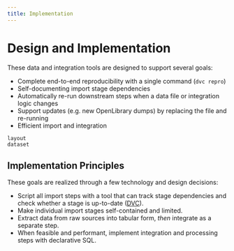 ```yaml
---
title: Implementation
---
```


# Design and Implementation

These data and integration tools are designed to support several goals:

- Complete end-to-end reproducibility with a single command (`dvc repro`)
- Self-documenting import stage dependencies
- Automatically re-run downstream steps when a data file or integration logic changes
- Support updates (e.g. new OpenLibrary dumps) by replacing the file and re-running
- Efficient import and integration

```{toctree}
layout
dataset
```

## Implementation Principles

These goals are realized through a few technology and design decisions:

- Script all import steps with a tool that can track stage dependencies and check whether a stage is up-to-date ([DVC](https://dvc.org)).
- Make individual import stages self-contained and limited.
- Extract data from raw sources into tabular form, *then* integrate as a separate step.
- When feasible and performant, implement integration and processing steps with declarative SQL.
